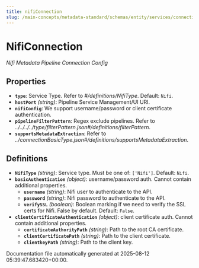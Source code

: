 ```yaml
---
title: nifiConnection
slug: /main-concepts/metadata-standard/schemas/entity/services/connections/pipeline/nificonnection
---
```


# NifiConnection

*Nifi Metadata Pipeline Connection Config*

## Properties

- **`type`**: Service Type. Refer to *#/definitions/NifiType*. Default: `Nifi`.
- **`hostPort`** *(string)*: Pipeline Service Management/UI URI.
- **`nifiConfig`**: We support username/password or client certificate authentication.
- **`pipelineFilterPattern`**: Regex exclude pipelines. Refer to *../../../../type/filterPattern.json#/definitions/filterPattern*.
- **`supportsMetadataExtraction`**: Refer to *../connectionBasicType.json#/definitions/supportsMetadataExtraction*.
## Definitions

- **`NifiType`** *(string)*: Service type. Must be one of: `['Nifi']`. Default: `Nifi`.
- **`basicAuthentication`** *(object)*: username/password auth. Cannot contain additional properties.
  - **`username`** *(string)*: Nifi user to authenticate to the API.
  - **`password`** *(string)*: Nifi password to authenticate to the API.
  - **`verifySSL`** *(boolean)*: Boolean marking if we need to verify the SSL certs for Nifi. False by default. Default: `False`.
- **`clientCertificateAuthentication`** *(object)*: client certificate auth. Cannot contain additional properties.
  - **`certificateAuthorityPath`** *(string)*: Path to the root CA certificate.
  - **`clientCertificatePath`** *(string)*: Path to the client certificate.
  - **`clientkeyPath`** *(string)*: Path to the client key.


Documentation file automatically generated at 2025-08-12 05:39:47.683420+00:00.
